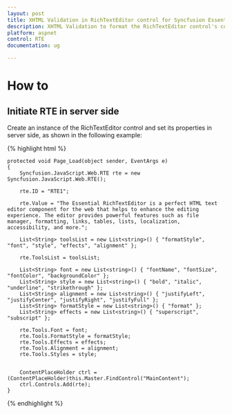 ```yaml
---
layout: post
title: XHTML Validation in RichTextEditor control for Syncfusion Essential ASP.NET Webform
description: XHTML Validation to format the RichTextEditor control's content
platform: aspnet
control: RTE
documentation: ug

---
```

# How to

## Initiate RTE in server side

Create an instance of the RichTextEditor control and set its properties in server side, as shown in the following example:

{% highlight html %}

    protected void Page_Load(object sender, EventArgs e)
    {
        Syncfusion.JavaScript.Web.RTE rte = new Syncfusion.JavaScript.Web.RTE();
            
        rte.ID = "RTE1";

        rte.Value = "The Essential RichTextEditor is a perfect HTML text editor component for the web that helps to enhance the editing experience. The editor provides powerful features such as file manager, formatting, links, tables, lists, localization, accessibility, and more.";

        List<String> toolsList = new List<string>() { "formatStyle", "font", "style", "effects", "alignment" };

        rte.ToolsList = toolsList;

        List<String> font = new List<string>() { "fontName", "fontSize", "fontColor", "backgroundColor" };
        List<String> style = new List<string>() { "bold", "italic", "underline", "strikethrough" };
        List<String> alignment = new List<string>() { "justifyLeft", "justifyCenter", "justifyRight", "justifyFull" };
        List<String> formatStyle = new List<string>() { "format" };
        List<String> effects = new List<string>() { "superscript", "subscript" };

        rte.Tools.Font = font;
        rte.Tools.FormatStyle = formatStyle;
        rte.Tools.Effects = effects;
        rte.Tools.Alignment = alignment;
        rte.Tools.Styles = style;


        ContentPlaceHolder ctrl = (ContentPlaceHolder)this.Master.FindControl("MainContent");
        ctrl.Controls.Add(rte);
    }

{% endhighlight %}
